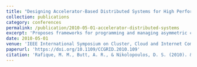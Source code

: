 ```yaml
---
title: "Designing Accelerator-Based Distributed Systems for High Performance"
collection: publications
category: conferences
permalink: /publication/2010-05-01-accelerator-distributed-systems
excerpt: 'Proposes frameworks for programming and managing asymmetric clusters composed of accelerator nodes for data-intensive applications.'
date: 2010-05-01
venue: 'IEEE International Symposium on Cluster, Cloud and Internet Computing (CCGRID)'
paperurl: 'https://doi.org/10.1109/CCGRID.2010.109'
citation: 'Rafique, M. M., Butt, A. R., & Nikolopoulos, D. S. (2010). &quot;Designing Accelerator-Based Distributed Systems for High Performance.&quot; <i>CCGRID 2010</i>, 165–174. https://doi.org/10.1109/CCGRID.2010.109'
---
```

